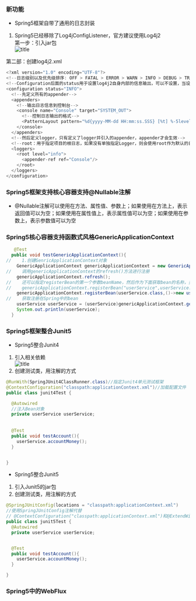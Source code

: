 ### 新功能  
+ Spring5框架自带了通用的日志封装  
1. Spring5已经移除了Log4jConfigListener，官方建议使用Log4j2    
第一步：引入jar包  
![title](https://gitee.com/liujinxi931204/image/raw/master/gitnote/2020/09/24/1600959739303-1600959739644.png) 
   

第二部：创建log4j2.xml  
```java
<?xml version="1.0" encoding="UTF-8"?>
<!--日志级别以及优先级排序: OFF > FATAL > ERROR > WARN > INFO > DEBUG > TRACE > ALL -->
<!--Configuration后面的status用于设置log4j2自身内部的信息输出，可以不设置，当设置成trace时，可以看到log4j2内部各种详细输出-->
<configuration status="INFO">
  <!--先定义所有的appender-->
  <appenders>
    <!--输出日志信息到控制台-->
    <console name="Console" target="SYSTEM_OUT">
      <!--控制日志输出的格式-->
      <PatternLayout pattern="%d{yyyy-MM-dd HH:mm:ss.SSS} [%t] %-5level %logger{36} - %msg%n"/>
    </console>
  </appenders>
  <!--然后定义logger，只有定义了logger并引入的appender，appender才会生效-->
  <!--root：用于指定项目的根日志，如果没有单独指定Logger，则会使用root作为默认的日志输出-->
  <loggers>
    <root level="info">
      <appender-ref ref="Console"/>
    </root>
  </loggers>
</configuration>
```
### Spring5框架支持核心容器支持@Nullable注解  
+ @Nullable注解可以使用在方法、属性值、参数上；如果使用在方法上，表示返回值可以为空；如果使用在属性值上，表示属性值可以为空；如果使用在参数上，表示参数值可以为空  
### Spring5核心容器支持函数式风格GenericApplicationContext  
```java
   @Test
  public void testGenericApplicationContext(){
//    1.创建GenricApplicationContext对象
    GenericApplicationContext genericApplicationContext = new GenericApplicationContext();
//    调用genericApplicationContext的refresh()方法进行注册
    genericApplicationContext.refresh();
//    还可以指定registerBean的第一个参数beanName，然后作为下面获取bean的名称，类似于xml配置文件里面的bean id
//    genericApplicationContext.registerBean("userService",userService.class,()->new userService());
    genericApplicationContext.registerBean(userService.class,()->new userService());
//    获取注册在Spring中的bean
    userService userService = (userService)genericApplicationContext.getBean("com.sogou.service.userService");
    System.out.println(userService);
  }
```
### Spring5框架整合Junit5  
+ Spring5整合Junit4  
1. 引入相关依赖  
![title](https://gitee.com/liujinxi931204/image/raw/master/gitnote/2020/09/26/1601088695545-1601088695830.png)  
2. 创建测试类，用注解的方式  
```java
@RunWith(SpringJUnit4ClassRunner.class)//指定Junit4单元测试框架
@ContextConfiguration("classpath:applicationContext.xml")//加载配置文件
public class junit4Test {

  @Autowired
  //注入Bean对象
  private userService userService;
  
  
  @Test
  public void testAccount(){
    userService.accountMoney();
  }


}
```
+ Spring5整合Junit5  
1. 引入Junit5的jar包  
2. 创建测试类，用注解的方式  
```java
@SpringJUnitConfig(locations = "classpath:applicationContext.xml")
//使用SpringJUnitConfig注解代替
// @ContextConfiguration("classpath:applicationContext.xml")和@ExtendWith(SpringExtension.class)两个注解
public class junit5Test {
  @Autowired
  private userService userService;


  @Test
  public void testAccount(){
    userService.accountMoney();
  }

}

```
### Spring5中的WebFlux  



